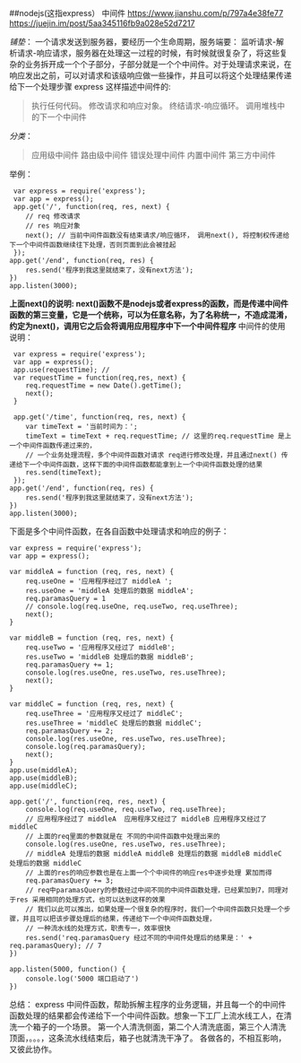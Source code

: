 ##nodejs(这指express） 中间件
https://www.jianshu.com/p/797a4e38fe77
https://juejin.im/post/5aa345116fb9a028e52d7217

*铺垫*：
一个请求发送到服务器，要经历一个生命周期，服务端要： 监听请求-解析请求-响应请求，服务器在处理这一过程的时候，有时候就很复杂了，将这些复杂的业务拆开成一个个子部分，子部分就是一个个中间件。对于处理请求来说，在响应发出之前，可以对请求和该级响应做一些操作，并且可以将这个处理结果传递给下一个处理步骤
express 这样描述中间件的:
> 执行任何代码。
> 修改请求和响应对象。
> 终结请求-响应循环。
> 调用堆栈中的下一个中间件

*分类*：
> 应用级中间件
> 路由级中间件
> 错误处理中间件
> 内置中间件
> 第三方中间件 

举例：
```
 var express = require('express');
 var app = express();
 app.get('/', function(req, res, next) {
    // req 修改请求
    // res 响应对象
    next(); // 当前中间件函数没有结束请求/响应循环， 调用next(), 将控制权传递给下一个中间件函数继续往下处理，否则页面到此会被挂起
 });
app.get('/end', function(req, res) {
    res.send('程序到我这里就结束了，没有next方法');
})
app.listen(3000);
```
**上面next()的说明: next()函数不是nodejs或者express的函数，而是传递中间件函数的第三变量，它是一个统称，可以为任意名称，为了名称统一，不造成混淆，约定为next()，调用它之后会将调用应用程序中下一个中间件程序**
中间件的使用说明：

```
 var express = require('express');
 var app = express();
 app.use(requestTime); // 
 var requestTime = function(req,res, next) {
    req.requestTime = new Date().getTime();
    next();
 }

 app.get('/time', function(req, res, next) {
    var timeText = '当前时间为：';
    timeText = timeText + req.requestTime; // 这里的req.requestTime 是上一个中间件函数传递过来的，
    // 一个业务处理流程，多个中间件函数对请求 req进行修改处理，并且通过next() 传递给下一个中间件函数，这样下面的中间件函数都能拿到上一个中间件函数处理的结果
    res.send(timeText);
 });
app.get('/end', function(req, res) {
    res.send('程序到我这里就结束了，没有next方法');
})
app.listen(3000);

```

下面是多个中间件函数，在各自函数中处理请求和响应的例子：
```
var express = require('express');
var app = express();

var middleA = function (req, res, next) {
    req.useOne = '应用程序经过了 middleA ';
    res.useOne = 'middleA 处理后的数据 middleA';
    req.paramasQuery = 1
    // console.log(req.useOne, req.useTwo, req.useThree);
    next();
}

var middleB = function (req, res, next) {
    req.useTwo = '应用程序又经过了 middleB';
    res.useTwo = 'middleB 处理后的数据 middleB';
    req.paramasQuery += 1;
    console.log(res.useOne, res.useTwo, res.useThree);
    next();
}

var middleC = function (req, res, next) {
    req.useThree = '应用程序又经过了 middleC';
    res.useThree = 'middleC 处理后的数据 middleC';
    req.paramasQuery += 2;
    console.log(res.useOne, res.useTwo, res.useThree);
    console.log(req.paramasQuery);
    next();
}
app.use(middleA);
app.use(middleB);
app.use(middleC);

app.get('/', function(req, res, next) {
    console.log(req.useOne, req.useTwo, req.useThree);
    // 应用程序经过了 middleA  应用程序又经过了 middleB 应用程序又经过了 middleC
    // 上面的req里面的参数就是在 不同的中间件函数中处理出来的
    console.log(res.useOne, res.useTwo, res.useThree);
    // middleA 处理后的数据 middleA middleB 处理后的数据 middleB middleC 处理后的数据 middleC
    // 上面的res的响应参数也是在上面一个个中间件的响应res中逐步处理 累加而得
    req.paramasQuery += 3;
    // req中paramasQuery的参数经过中间不同的中间件函数处理，已经累加到7，同理对于res 采用相同的处理方式，也可以达到这样的效果
    // 我们以此可以推出，如果处理一个很复杂的程序时，我们一个中间件函数只处理一个步骤，并且可以把该步骤处理后的结果，传递给下一个中间件函数处理，
    // 一种流水线的处理方式，职责专一，效率很快
    res.send('req.paramasQuery 经过不同的中间件处理后的结果是：' + req.paramasQuery); // 7
})

app.listen(5000, function() {
    console.log('5000 端口启动了')
})

```
总结：
    express 中间件函数，帮助拆解主程序的业务逻辑，并且每一个的中间件函数处理的结果都会传递给下一个中间件函数。想象一下工厂上流水线工人，在清洗一个箱子的一个场景。
    第一个人清洗侧面，第二个人清洗底面，第三个人清洗顶面，。。。，这条流水线结束后，箱子也就清洗干净了。
    各做各的，不相互影响，又彼此协作。
